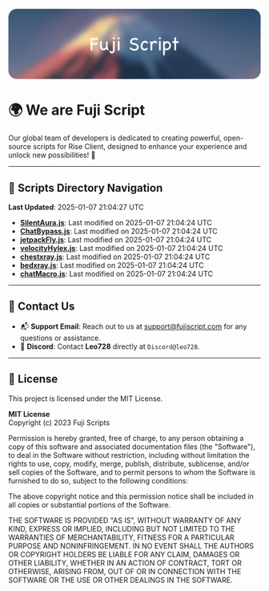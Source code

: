![Banner](.github/b.webp)

# 🌍 **We are Fuji Script**

Our global team of developers is dedicated to creating powerful, open-source scripts for Rise Client, designed to enhance your experience and unlock new possibilities! 🌟

---
<!-- SCRIPTS_NAVIGATION_START -->
## 📂 **Scripts Directory Navigation**

**Last Updated**: 2025-01-07 21:04:27 UTC

- **[SilentAura.js](scripts/SilentAura.js)**: Last modified on 2025-01-07 21:04:24 UTC
- **[ChatBypass.js](scripts/ChatBypass.js)**: Last modified on 2025-01-07 21:04:24 UTC
- **[jetpackFly.js](scripts/jetpackFly.js)**: Last modified on 2025-01-07 21:04:24 UTC
- **[velocityHylex.js](scripts/velocityHylex.js)**: Last modified on 2025-01-07 21:04:24 UTC
- **[chestxray.js](scripts/chestxray.js)**: Last modified on 2025-01-07 21:04:24 UTC
- **[bedxray.js](scripts/bedxray.js)**: Last modified on 2025-01-07 21:04:24 UTC
- **[chatMacro.js](scripts/chatMacro.js)**: Last modified on 2025-01-07 21:04:24 UTC

<!-- SCRIPTS_NAVIGATION_END -->

---

## 💬 **Contact Us**  
- 📬 **Support Email**: Reach out to us at [support@fujiscript.com](mailto:support@fujiscript.com) for any questions or assistance.  
- 💬 **Discord**: Contact **Leo728** directly at `Discord@leo728`.

---

## 📜 **License**

This project is licensed under the MIT License.  

**MIT License**  
Copyright (c) 2023 Fuji Scripts  

Permission is hereby granted, free of charge, to any person obtaining a copy of this software and associated documentation files (the "Software"), to deal in the Software without restriction, including without limitation the rights to use, copy, modify, merge, publish, distribute, sublicense, and/or sell copies of the Software, and to permit persons to whom the Software is furnished to do so, subject to the following conditions:  

The above copyright notice and this permission notice shall be included in all copies or substantial portions of the Software.  

THE SOFTWARE IS PROVIDED "AS IS", WITHOUT WARRANTY OF ANY KIND, EXPRESS OR IMPLIED, INCLUDING BUT NOT LIMITED TO THE WARRANTIES OF MERCHANTABILITY, FITNESS FOR A PARTICULAR PURPOSE AND NONINFRINGEMENT. IN NO EVENT SHALL THE AUTHORS OR COPYRIGHT HOLDERS BE LIABLE FOR ANY CLAIM, DAMAGES OR OTHER LIABILITY, WHETHER IN AN ACTION OF CONTRACT, TORT OR OTHERWISE, ARISING FROM, OUT OF OR IN CONNECTION WITH THE SOFTWARE OR THE USE OR OTHER DEALINGS IN THE SOFTWARE.  
